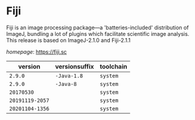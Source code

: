 # Fiji

Fiji is an image processing package—a 'batteries-included' distribution of  ImageJ, bundling a lot of plugins which facilitate scientific image analysis. This release is based on ImageJ-2.1.0 and Fiji-2.1.1

*homepage*: <https://fiji.sc>

version | versionsuffix | toolchain
--------|---------------|----------
``2.9.0`` | ``-Java-1.8`` | ``system``
``2.9.0`` | ``-Java-8`` | ``system``
``20170530`` |  | ``system``
``20191119-2057`` |  | ``system``
``20201104-1356`` |  | ``system``
